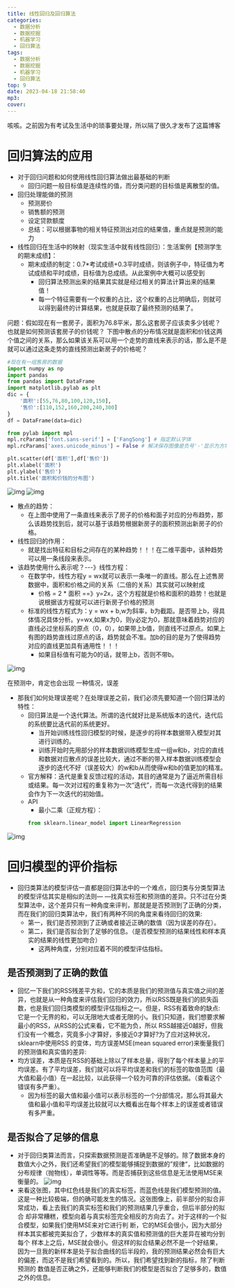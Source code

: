 ```yaml
---
title: 线性回归及回归算法
categories:
  - 数据分析
  - 数据挖掘
  - 机器学习
  - 回归算法
tags:
  - 数据分析
  - 数据挖掘
  - 机器学习
  - 回归算法
top: 9
date: 2023-04-18 21:58:40
mp3:
cover:
---
```

咳咳。之前因为有考试及生活中的琐事要处理，所以隔了很久才发布了这篇博客
# 回归算法的应用

- 对于回归问题和如何使用线性回归算法做出最基础的判断
    - 回归问题一般目标值是连续性的值，而分类问题的目标值是离散型的值。
- 回归处理能做的预测
    - 预测房价
    - 销售额的预测
    - 设定贷款额度
    - 总结：可以根据事物的相关特征预测出对应的结果值，重点就是预测的能力
- 线性回归在生活中的映射（现实生活中就有线性回归）：生活案例【预测学生的期末成绩】：
    - 期末成绩的制定：0.7*考试成绩+0.3平时成绩，则该例子中，特征值为考试成绩和平时成绩，目标值为总成绩。从此案例中大概可以感受到
        - 回归算法预测出来的结果其实就是经过相关的算法计算出来的结果值！
        - 每一个特征需要有一个权重的占比，这个权重的占比明确后，则就可以得到最终的计算结果，也就是获取了最终预测的结果了。
  
问题：假如现在有一套房子，面积为76.8平米，那么这套房子应该卖多少钱呢？也就是如何预测该套房子的价钱呢？
    下图中散点的分布情况就是面积和价钱这两个值之间的关系，那么如果该关系可以用一个走势的直线来表示的话，那么是不是就可以通过这条走势的直线预测出新房子的价格呢？

```python
#现在有一组售房的数据
import numpy as np
import pandas
from pandas import DataFrame
import matplotlib.pylab as plt
dic = {
    '面积':[55,76,80,100,120,150],
    '售价':[110,152,160,200,240,300]
}
df = DataFrame(data=dic)

from pylab import mpl
mpl.rcParams['font.sans-serif'] = ['FangSong'] # 指定默认字体
mpl.rcParams['axes.unicode_minus'] = False # 解决保存图像是负号'-'显示为方块的问题

plt.scatter(df['面积'],df['售价'])
plt.xlabel('面积')
plt.ylabel('售价')
plt.title('面积和价钱的分布图')

```
  
![img](/images/线性回归1.png)
![img](/images/线性回归2.png)
  
- 散点的趋势：
    - 在上图中使用了一条直线来表示了房子的价格和面子对应的分布趋势，那么该趋势找到后，就可以基于该趋势根据新房子的面积预测出新房子的价格。
- 线性回归的作用：
    - 就是找出特征和目标之间存在的某种趋势！！！在二维平面中，该种趋势可以用一条线段来表示。
- 该趋势使用什么表示呢？---》线性方程：
    - 在数学中，线性方程y = wx就可以表示一条唯一的直线。那么在上述售房数据中，面积和价格之间的关系（二倍的关系）其实就可以映射成
        - 价格 = 2 * 面积 ==》y=2x，这个方程就是价格和面积的趋势！也就是说根据该方程就可以进行新房子价格的预测
    - 标准的线性方程式为：y = wx + b,w为斜率，b为截距。是否带上b，得具体情况具体分析。y=wx,如果x为0，则y必定为0，那就意味着趋势对应的直线必过坐标系的原点（0，0），如果带上b值，则直线不过原点。如果上有图的趋势直线过原点的话，趋势就会不准。加b的目的是为了使得趋势对应的直线更加具有通用性！！！
        - 如果目标值有可能为0的话，就带上b，否则不带b。

![img](/images/线性回归3.png)

在预测中，肯定也会出现 一种情况，误差
- 那我们如何处理误差呢？在处理误差之前，我们必须先要知道一个回归算法的特性：
    - 回归算法是一个迭代算法。所谓的迭代就好比是系统版本的迭代，迭代后的系统要比迭代前的系统更好。
        - 当开始训练线性回归模型的时候，是逐步的将样本数据带入模型对其进行训练的。
        - 训练开始时先用部分的样本数据训练模型生成一组w和b，对应的直线和数据对应散点的误差比较大，通过不断的带入样本数据训练模型会逐步的迭代不好（误差较大）的w和b从而使得w和b的值更加的精准。
    - 官方解释：迭代是重复反馈过程的活动，其目的通常是为了逼近所需目标或结果。每一次对过程的重复称为一次“迭代”，而每一次迭代得到的结果会作为下一次迭代的初始值。
    - API
        - 最小二乘（正规方程）：
        ```python
        from sklearn.linear_model import LinearRegression
        ```

![img](/images/线性回归4.png)


# 回归模型的评价指标

- 回归类算法的模型评估一直都是回归算法中的一个难点，回归类与分类型算法的模型评估其实是相似的法则— —找真实标签和预测值的差异。只不过在分类型算法中，这个差异只有一种角度来评判，那就是是否预测到了正确的分类，而在我们的回归类算法中，我们有两种不同的角度来看待回归的效果:
    - 第一，我们是否预测到了正确或者接近正确的数值（因为误差的存在）。
    - 第二，我们是否拟合到了足够的信息。（是否模型预测的结果线性和样本真实的结果的线性更加吻合）
        - 这两种角度，分别对应着不同的模型评估指标。

## 是否预测到了正确的数值

- 回忆一下我们的RSS残差平方和，它的本质是我们的预测值与真实值之间的差异，也就是从一种角度来评估我们回归的效力，所以RSS既是我们的损失函数，也是我们回归类模型的模型评估指标之一。但是，RSS有着致命的缺点: 它是一个无界的和，可以无限地大或者无限的小。我们只知道，我们想要求解最小的RSS，从RSS的公式来看，它不能为负，所以 RSS越接近0越好，但我们没有一个概念，究竟多小才算好，多接近0才算好?为了应对这种状况，sklearn中使用RSS 的变体，均方误差MSE(mean squared error)来衡量我们的预测值和真实值的差异:
- 均方误差，本质是在RSS的基础上除以了样本总量，得到了每个样本量上的平均误差。有了平均误差，我们就可以将平均误差和我们的标签的取值范围（最大值和最小值）在一起比较，以此获得一个较为可靠的评估依据。（查看这个错误有多严重）。
    - 因为标签的最大值和最小值可以表示标签的一个分部情况，那么将其最大值和最小值和平均误差比较就可以大概看出在每个样本上的误差或者错误有多严重。

## 是否拟合了足够的信息

- 对于回归类算法而言，只探索数据预测是否准确是不足够的。除了数据本身的数值大小之外，我们还希望我们的模型能够捕捉到数据的”规律“，比如数据的分布规律（抛物线），单调性等等。而是否捕获到这些信息是无法使用MSE来衡量的。
![img](/images/线性回归5.png)
- 来看这张图，其中红色线是我们的真实标签，而蓝色线是我们模型预测的值。这是一种比较极端，但的确可能发生的情况。这张图像上，前半部分的拟合非常成功，看上去我们的真实标签和我们的预测结果几乎重合，但后半部分的拟合 却非常糟糕，模型向着与真实标签完全相反的方向去了。对于这样的一个拟合模型，如果我们使用MSE来对它进行判 断，它的MSE会很小，因为大部分样本其实都被完美拟合了，少数样本的真实值和预测值的巨大差异在被均分到每个 样本上之后，MSE就会很小。但这样的拟合结果必然不是一个好结果，因为一旦我的新样本是处于拟合曲线的后半段的，我的预测结果必然会有巨大的偏差，而这不是我们希望看到的。所以，我们希望找到新的指标，除了判断预测的 数值是否正确之外，还能够判断我们的模型是否拟合了足够多的，数值之外的信息。